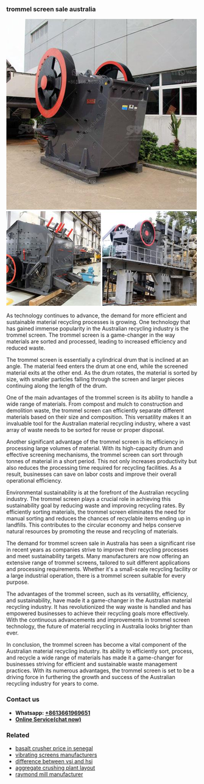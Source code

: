 <h3>trommel screen sale australia</h3><img src='1708587468.jpg' alt=''><p>As technology continues to advance, the demand for more efficient and sustainable material recycling processes is growing. One technology that has gained immense popularity in the Australian recycling industry is the trommel screen. The trommel screen is a game-changer in the way materials are sorted and processed, leading to increased efficiency and reduced waste.</p><p>The trommel screen is essentially a cylindrical drum that is inclined at an angle. The material feed enters the drum at one end, while the screened material exits at the other end. As the drum rotates, the material is sorted by size, with smaller particles falling through the screen and larger pieces continuing along the length of the drum.</p><p>One of the main advantages of the trommel screen is its ability to handle a wide range of materials. From compost and mulch to construction and demolition waste, the trommel screen can efficiently separate different materials based on their size and composition. This versatility makes it an invaluable tool for the Australian material recycling industry, where a vast array of waste needs to be sorted for reuse or proper disposal.</p><p>Another significant advantage of the trommel screen is its efficiency in processing large volumes of material. With its high-capacity drum and effective screening mechanisms, the trommel screen can sort through tonnes of material in a short period. This not only increases productivity but also reduces the processing time required for recycling facilities. As a result, businesses can save on labor costs and improve their overall operational efficiency.</p><p>Environmental sustainability is at the forefront of the Australian recycling industry. The trommel screen plays a crucial role in achieving this sustainability goal by reducing waste and improving recycling rates. By efficiently sorting materials, the trommel screen eliminates the need for manual sorting and reduces the chances of recyclable items ending up in landfills. This contributes to the circular economy and helps conserve natural resources by promoting the reuse and recycling of materials.</p><p>The demand for trommel screen sale in Australia has seen a significant rise in recent years as companies strive to improve their recycling processes and meet sustainability targets. Many manufacturers are now offering an extensive range of trommel screens, tailored to suit different applications and processing requirements. Whether it's a small-scale recycling facility or a large industrial operation, there is a trommel screen suitable for every purpose.</p><p>The advantages of the trommel screen, such as its versatility, efficiency, and sustainability, have made it a game-changer in the Australian material recycling industry. It has revolutionized the way waste is handled and has empowered businesses to achieve their recycling goals more effectively. With the continuous advancements and improvements in trommel screen technology, the future of material recycling in Australia looks brighter than ever.</p><p>In conclusion, the trommel screen has become a vital component of the Australian material recycling industry. Its ability to efficiently sort, process, and recycle a wide range of materials has made it a game-changer for businesses striving for efficient and sustainable waste management practices. With its numerous advantages, the trommel screen is set to be a driving force in furthering the growth and success of the Australian recycling industry for years to come.</p><h3>Contact us</h3><ul><li><strong>Whatsapp:&nbsp;<a href="https://wa.me/8613661969651">+8613661969651</a></strong></li><li><a href="https://swt.shibang-china.com/?git&amp;zhl&amp;trommel screen sale australia"><strong>Online Service(chat now)</strong></a></li></ul><h3>Related</h3><ul><li><a href='basalt crusher price in senegal.md'>basalt crusher price in senegal</a></li><li><a href='vibrating screens manufacturers.md'>vibrating screens manufacturers</a></li><li><a href='difference between vsi and hsi.md'>difference between vsi and hsi</a></li><li><a href='aggregate crushing plant layout.md'>aggregate crushing plant layout</a></li><li><a href='raymond mill manufacturer.md'>raymond mill manufacturer</a></li></ul>